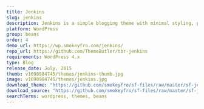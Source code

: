 ```yaml
---
title: Jenkins
slug: jenkins
description: Jenkins is a simple blogging theme with minimal styling, putting the focus on your content.
platform: WordPress
group: beans
order: 4
demo_url: https://wp.smokeyfro.com/jenkins/
repo_url: https://github.com/ThemeButler/tbr-jenkins
requirements: WordPress 4.x
type: Blog
release_date: July, 2015
thumb: v1690984745/themes/jenkins-thumb.jpg
image: v1690984745/themes/jenkins.jpg
download_theme: "https://github.com/smokeyfro/sf-files/raw/master/sf-jenkins.zip"
download_source: "https://github.com/smokeyfro/sf-files/raw/master/sf-jenkins-source.zip"
searchTerms: wordpress, themes, beans
---
```

